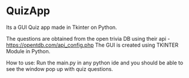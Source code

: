 # QuizApp
Its a GUI Quiz app made in Tkinter on Python.

The questions are obtained from the open trivia DB using their api - https://opentdb.com/api_config.php
The GUI is created using TKINTER Module in Python.

How to use:
Run the main.py in any python ide and you should be able to see the window pop up with quiz questions.
